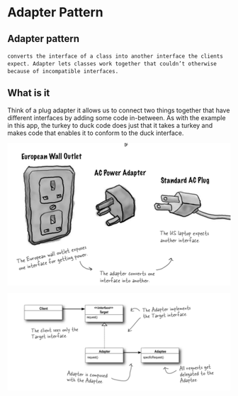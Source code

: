 # Adapter Pattern

## Adapter pattern

`converts the interface of a class into another interface the clients expect. Adapter lets classes work together that couldn’t otherwise because of incompatible interfaces.`

## What is it

Think of a plug adapter it allows us to connect two things together that have different interfaces by adding some code in-between. As with the example in this app, the turkey to duck code does just that it takes a turkey and makes code that enables it to conform to the duck interface.

![](.gitbook/assets/plugs.png)

![](.gitbook/assets/class-diagram.png)

